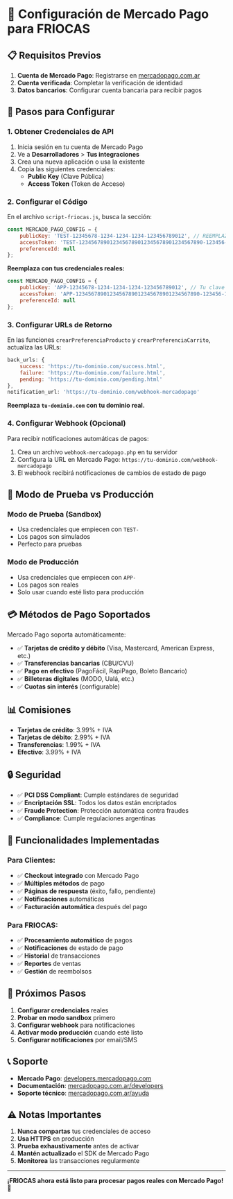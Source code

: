 # 🏦 Configuración de Mercado Pago para FRIOCAS

## 📋 Requisitos Previos

1. **Cuenta de Mercado Pago**: Registrarse en [mercadopago.com.ar](https://mercadopago.com.ar)
2. **Cuenta verificada**: Completar la verificación de identidad
3. **Datos bancarios**: Configurar cuenta bancaria para recibir pagos

## 🔧 Pasos para Configurar

### 1. Obtener Credenciales de API

1. Inicia sesión en tu cuenta de Mercado Pago
2. Ve a **Desarrolladores** > **Tus integraciones**
3. Crea una nueva aplicación o usa la existente
4. Copia las siguientes credenciales:
   - **Public Key** (Clave Pública)
   - **Access Token** (Token de Acceso)

### 2. Configurar el Código

En el archivo `script-friocas.js`, busca la sección:

```javascript
const MERCADO_PAGO_CONFIG = {
    publicKey: 'TEST-12345678-1234-1234-1234-123456789012', // REEMPLAZAR
    accessToken: 'TEST-1234567890123456789012345678901234567890-123456-1234567890123456789012345678901234567890', // REEMPLAZAR
    preferenceId: null
};
```

**Reemplaza con tus credenciales reales:**

```javascript
const MERCADO_PAGO_CONFIG = {
    publicKey: 'APP-12345678-1234-1234-1234-123456789012', // Tu clave pública real
    accessToken: 'APP-1234567890123456789012345678901234567890-123456-1234567890123456789012345678901234567890', // Tu token de acceso real
    preferenceId: null
};
```

### 3. Configurar URLs de Retorno

En las funciones `crearPreferenciaProducto` y `crearPreferenciaCarrito`, actualiza las URLs:

```javascript
back_urls: {
    success: 'https://tu-dominio.com/success.html',
    failure: 'https://tu-dominio.com/failure.html',
    pending: 'https://tu-dominio.com/pending.html'
},
notification_url: 'https://tu-dominio.com/webhook-mercadopago'
```

**Reemplaza `tu-dominio.com` con tu dominio real.**

### 4. Configurar Webhook (Opcional)

Para recibir notificaciones automáticas de pagos:

1. Crea un archivo `webhook-mercadopago.php` en tu servidor
2. Configura la URL en Mercado Pago: `https://tu-dominio.com/webhook-mercadopago`
3. El webhook recibirá notificaciones de cambios de estado de pago

## 🧪 Modo de Prueba vs Producción

### Modo de Prueba (Sandbox)
- Usa credenciales que empiecen con `TEST-`
- Los pagos son simulados
- Perfecto para pruebas

### Modo de Producción
- Usa credenciales que empiecen con `APP-`
- Los pagos son reales
- Solo usar cuando esté listo para producción

## 💳 Métodos de Pago Soportados

Mercado Pago soporta automáticamente:

- ✅ **Tarjetas de crédito y débito** (Visa, Mastercard, American Express, etc.)
- ✅ **Transferencias bancarias** (CBU/CVU)
- ✅ **Pago en efectivo** (PagoFácil, RapiPago, Boleto Bancario)
- ✅ **Billeteras digitales** (MODO, Ualá, etc.)
- ✅ **Cuotas sin interés** (configurable)

## 📊 Comisiones

- **Tarjetas de crédito**: 3.99% + IVA
- **Tarjetas de débito**: 2.99% + IVA
- **Transferencias**: 1.99% + IVA
- **Efectivo**: 3.99% + IVA

## 🔒 Seguridad

- ✅ **PCI DSS Compliant**: Cumple estándares de seguridad
- ✅ **Encriptación SSL**: Todos los datos están encriptados
- ✅ **Fraude Protection**: Protección automática contra fraudes
- ✅ **Compliance**: Cumple regulaciones argentinas

## 📱 Funcionalidades Implementadas

### Para Clientes:
- ✅ **Checkout integrado** con Mercado Pago
- ✅ **Múltiples métodos** de pago
- ✅ **Páginas de respuesta** (éxito, fallo, pendiente)
- ✅ **Notificaciones** automáticas
- ✅ **Facturación automática** después del pago

### Para FRIOCAS:
- ✅ **Procesamiento automático** de pagos
- ✅ **Notificaciones** de estado de pago
- ✅ **Historial** de transacciones
- ✅ **Reportes** de ventas
- ✅ **Gestión** de reembolsos

## 🚀 Próximos Pasos

1. **Configurar credenciales** reales
2. **Probar en modo sandbox** primero
3. **Configurar webhook** para notificaciones
4. **Activar modo producción** cuando esté listo
5. **Configurar notificaciones** por email/SMS

## 📞 Soporte

- **Mercado Pago**: [developers.mercadopago.com](https://developers.mercadopago.com)
- **Documentación**: [mercadopago.com.ar/developers](https://mercadopago.com.ar/developers)
- **Soporte técnico**: [mercadopago.com.ar/ayuda](https://mercadopago.com.ar/ayuda)

## ⚠️ Notas Importantes

1. **Nunca compartas** tus credenciales de acceso
2. **Usa HTTPS** en producción
3. **Prueba exhaustivamente** antes de activar
4. **Mantén actualizado** el SDK de Mercado Pago
5. **Monitorea** las transacciones regularmente

---

**¡FRIOCAS ahora está listo para procesar pagos reales con Mercado Pago!** 🎉

